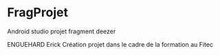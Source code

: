 FragProjet
==========

Android studio projet fragment deezer

ENGUEHARD Erick
Création projet dans le cadre de la formation au Fitec
